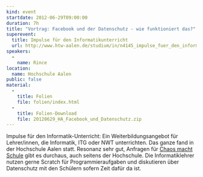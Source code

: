 ```yaml
---
kind: event
startdate: 2012-06-29T09:00:00
duration: 7h
title: "Vortrag: Facebook und der Datenschutz - wie funktioniert das?"
superevent:
  title: Impulse für den Informatikunterricht
  url: http://www.htw-aalen.de/studium/in/n4145_impulse_fuer_den_informatik-unterricht/content.php?id=3675
speakers:
  -
    name: Rince
location:
  name: Hochschule Aalen
public: false
material:
  -
    title: Folien
    file: folien/index.html
  -
    title: Folien-Download
    file: 20120629_HA_Facebook_und_Datenschutz.zip
---
```

Impulse für den Informatik-Unterricht: Ein Weiterbildungsangebot für
Lehrer/innen, die Informatik, ITG oder NWT unterrichten. Das ganze fand
in der Hochschule Aalen statt. Resonanz sehr
gut, Anfragen für [Chaos macht Schule](/projects/chaos-macht-schule/)
gibt es durchaus, auch seitens der Hochschule. Die
Informatiklehrer nutzen gerne Scratch für Programmieraufgaben und
diskutieren über Datenschutz mit den Schülern sofern Zeit dafür da ist.
